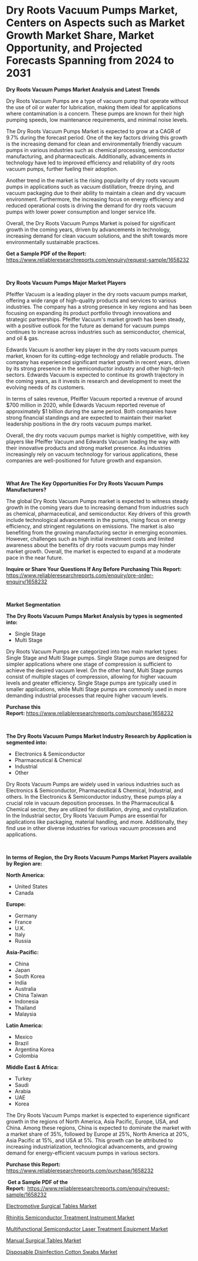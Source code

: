<p><h1>Dry Roots Vacuum Pumps Market, Centers on Aspects such as Market Growth Market Share, Market Opportunity, and Projected Forecasts Spanning from 2024 to 2031</h1></p><p><strong>Dry Roots Vacuum Pumps Market Analysis and Latest Trends</strong></p>
<p><p>Dry Roots Vacuum Pumps are a type of vacuum pump that operate without the use of oil or water for lubrication, making them ideal for applications where contamination is a concern. These pumps are known for their high pumping speeds, low maintenance requirements, and minimal noise levels.</p><p>The Dry Roots Vacuum Pumps Market is expected to grow at a CAGR of 9.7% during the forecast period. One of the key factors driving this growth is the increasing demand for clean and environmentally friendly vacuum pumps in various industries such as chemical processing, semiconductor manufacturing, and pharmaceuticals. Additionally, advancements in technology have led to improved efficiency and reliability of dry roots vacuum pumps, further fueling their adoption.</p><p>Another trend in the market is the rising popularity of dry roots vacuum pumps in applications such as vacuum distillation, freeze drying, and vacuum packaging due to their ability to maintain a clean and dry vacuum environment. Furthermore, the increasing focus on energy efficiency and reduced operational costs is driving the demand for dry roots vacuum pumps with lower power consumption and longer service life.</p><p>Overall, the Dry Roots Vacuum Pumps Market is poised for significant growth in the coming years, driven by advancements in technology, increasing demand for clean vacuum solutions, and the shift towards more environmentally sustainable practices.</p></p>
<p><strong>Get a Sample PDF of the Report:&nbsp;</strong> <a href="https://www.reliableresearchreports.com/enquiry/request-sample/1658232">https://www.reliableresearchreports.com/enquiry/request-sample/1658232</a></p>
<p>&nbsp;</p>
<p><strong>Dry Roots Vacuum Pumps Major Market Players</strong></p>
<p><p>Pfeiffer Vacuum is a leading player in the dry roots vacuum pumps market, offering a wide range of high-quality products and services to various industries. The company has a strong presence in key regions and has been focusing on expanding its product portfolio through innovations and strategic partnerships. Pfeiffer Vacuum's market growth has been steady, with a positive outlook for the future as demand for vacuum pumps continues to increase across industries such as semiconductor, chemical, and oil & gas.</p><p>Edwards Vacuum is another key player in the dry roots vacuum pumps market, known for its cutting-edge technology and reliable products. The company has experienced significant market growth in recent years, driven by its strong presence in the semiconductor industry and other high-tech sectors. Edwards Vacuum is expected to continue its growth trajectory in the coming years, as it invests in research and development to meet the evolving needs of its customers.</p><p>In terms of sales revenue, Pfeiffer Vacuum reported a revenue of around $700 million in 2020, while Edwards Vacuum reported revenue of approximately $1 billion during the same period. Both companies have strong financial standings and are expected to maintain their market leadership positions in the dry roots vacuum pumps market.</p><p>Overall, the dry roots vacuum pumps market is highly competitive, with key players like Pfeiffer Vacuum and Edwards Vacuum leading the way with their innovative products and strong market presence. As industries increasingly rely on vacuum technology for various applications, these companies are well-positioned for future growth and expansion.</p></p>
<p>&nbsp;</p>
<p><strong>What Are The Key Opportunities For Dry Roots Vacuum Pumps Manufacturers?</strong></p>
<p><p>The global Dry Roots Vacuum Pumps market is expected to witness steady growth in the coming years due to increasing demand from industries such as chemical, pharmaceutical, and semiconductor. Key drivers of this growth include technological advancements in the pumps, rising focus on energy efficiency, and stringent regulations on emissions. The market is also benefiting from the growing manufacturing sector in emerging economies. However, challenges such as high initial investment costs and limited awareness about the benefits of dry roots vacuum pumps may hinder market growth. Overall, the market is expected to expand at a moderate pace in the near future.</p></p>
<p><strong>Inquire or Share Your Questions If Any Before Purchasing This Report:</strong> <a href="https://www.reliableresearchreports.com/enquiry/pre-order-enquiry/1658232">https://www.reliableresearchreports.com/enquiry/pre-order-enquiry/1658232</a></p>
<p>&nbsp;</p>
<p><strong>Market Segmentation</strong></p>
<p><strong>The Dry Roots Vacuum Pumps Market Analysis by types is segmented into:</strong></p>
<p><ul><li>Single Stage</li><li>Multi Stage</li></ul></p>
<p><p>Dry Roots Vacuum Pumps are categorized into two main market types: Single Stage and Multi Stage pumps. Single Stage pumps are designed for simpler applications where one stage of compression is sufficient to achieve the desired vacuum level. On the other hand, Multi Stage pumps consist of multiple stages of compression, allowing for higher vacuum levels and greater efficiency. Single Stage pumps are typically used in smaller applications, while Multi Stage pumps are commonly used in more demanding industrial processes that require higher vacuum levels.</p></p>
<p><strong>Purchase this Report:&nbsp;</strong><a href="https://www.reliableresearchreports.com/purchase/1658232">https://www.reliableresearchreports.com/purchase/1658232</a></p>
<p>&nbsp;</p>
<p><strong>The Dry Roots Vacuum Pumps Market Industry Research by Application is segmented into:</strong></p>
<p><ul><li>Electronics & Semiconductor</li><li>Pharmaceutical & Chemical</li><li>Industrial</li><li>Other</li></ul></p>
<p><p>Dry Roots Vacuum Pumps are widely used in various industries such as Electronics & Semiconductor, Pharmaceutical & Chemical, Industrial, and others. In the Electronics & Semiconductor industry, these pumps play a crucial role in vacuum deposition processes. In the Pharmaceutical & Chemical sector, they are utilized for distillation, drying, and crystallization. In the Industrial sector, Dry Roots Vacuum Pumps are essential for applications like packaging, material handling, and more. Additionally, they find use in other diverse industries for various vacuum processes and applications.</p></p>
<p>&nbsp;</p>
<p><strong>In terms of Region, the Dry Roots Vacuum Pumps Market Players available by Region are:</strong></p>
<p>
    <p> <strong> North America: </strong>
        <ul>
            <li>United States</li>
            <li>Canada</li>
        </ul>
        </p> 
    <p> <strong> Europe: </strong>
        <ul>
            <li>Germany</li>
            <li>France</li>
            <li>U.K.</li>
            <li>Italy</li>
            <li>Russia</li>
        </ul>
        </p> 
    <p> <strong> Asia-Pacific: </strong>
        <ul>
            <li>China</li>
            <li>Japan</li>
            <li>South Korea</li>
            <li>India</li>
            <li>Australia</li>
            <li>China Taiwan</li>
            <li>Indonesia</li>
            <li>Thailand</li>
            <li>Malaysia</li>
        </ul>
        </p> 
    <p> <strong> Latin America: </strong>
        <ul>
            <li>Mexico</li>
            <li>Brazil</li>
            <li>Argentina Korea</li>
            <li>Colombia</li>
        </ul>
        </p> 
    <p> <strong> Middle East & Africa: </strong>
        <ul>
            <li>Turkey</li>
            <li>Saudi</li>
            <li>Arabia</li>
            <li>UAE</li>
            <li>Korea</li>
        </ul>
    </p>
    </p>
<p><p>The Dry Roots Vacuum Pumps market is expected to experience significant growth in the regions of North America, Asia Pacific, Europe, USA, and China. Among these regions, China is expected to dominate the market with a market share of 35%, followed by Europe at 25%, North America at 20%, Asia Pacific at 15%, and USA at 5%. This growth can be attributed to increasing industrialization, technological advancements, and growing demand for energy-efficient vacuum pumps in various sectors.</p></p>
<p><strong>Purchase this Report: </strong><a href="https://www.reliableresearchreports.com/purchase/1658232">https://www.reliableresearchreports.com/purchase/1658232</a></p>
<p>&nbsp;<strong>Get a Sample PDF of the Report:&nbsp;&nbsp;</strong><a href="https://www.reliableresearchreports.com/enquiry/request-sample/1658232">https://www.reliableresearchreports.com/enquiry/request-sample/1658232</a></p>
<p><strong></strong></p>
<p><p><a href="https://medium.com/@charvi.reportprime/electromotive-surgical-tables-nbsp-market-focuses-on-market-share-size-and-projected-forecast-till-66cb3d46d6e4">Electromotive Surgical Tables Market</a></p><p><a href="https://medium.com/@dessiefadel/rhinitis-semiconductor-treatment-instrument-market-size-market-outlook-and-market-forecast-2024-23a796955c12">Rhinitis Semiconductor Treatment Instrument Market</a></p><p><a href="https://medium.com/p/e3e22a8ba7f7/edit">Multifunctional Semiconductor Laser Treatment Equipment Market</a></p><p><a href="https://medium.com/@charvi.reportprime/manual-surgical-tables-market-report-reveals-the-latest-trends-and-growth-opportunities-of-this-593a4003da98">Manual Surgical Tables Market</a></p><p><a href="https://medium.com/@dessiefadel/disposable-disinfection-cotton-swabs-market-trends-forecast-and-competitive-analysis-to-2031-7475170e8e22">Disposable Disinfection Cotton Swabs Market</a></p></p>